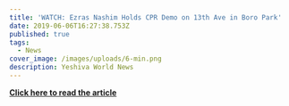 ```yaml
---
title: 'WATCH: Ezras Nashim Holds CPR Demo on 13th Ave in Boro Park'
date: 2019-06-06T16:27:38.753Z
published: true
tags:
  - News
cover_image: /images/uploads/6-min.png
description: Yeshiva World News
---
```

**[Click here to read the article](https://www.theyeshivaworld.com/news/general/1746203/watch-ezras-nashim-holds-cpr-demo-on-13th-ave-in-boro-park-360-vr.html)**